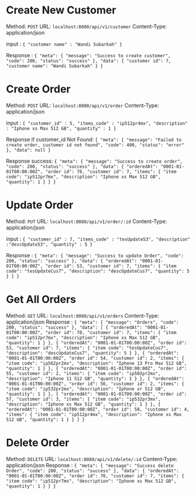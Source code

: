 # Create New Customer

Method: `POST`
URL: `localhost:8080/api/v1/customer`
Content-Type: application/json

input :
`
{
    "customer name" : "Wandi Subarkah"
}
`

Response :
`
{
    "meta": {
        "message": "Success to create customer",
        "code": 200,
        "status": "success"
    },
    "data": {
        "customer id": 7,
        "customer name": "Wandi Subarkah"
    }
}
`
# Create Order
Method: `POST`
URL: `localhost:8080/api/v1/order`
Content-Type: application/json

input :
`
{
    "customer_id" : 5,
    "items_code" : "ip512pr4mx",
    "description" : "Iphone xs Max 512 GB",
    "quantity" : 1
}
`

Response if customer_id Not Found:
`
{
    "meta": {
        "message": "Failed to create order, customer id not found",
        "code": 400,
        "status": "error"
    },
    "data": null
}
`

Response success:
`
{
    "meta": {
        "message": "Success to create order",
        "code": 200,
        "status": "success"
    },
    "data": {
        "orderedAt": "0001-01-01T00:00:00Z",
        "order id": 70,
        "customer id": 7,
        "items": {
            "item code": "ip512pr7mx",
            "description": "Iphone xs Max 512 GB",
            "quantity": 1
        }
    }
}
`

# Update Order
Method: `PUT`
URL: `localhost:8080/api/v1/order/:id`
Content-Type: application/json

input :
`
{
    "customer_id" : 7,
    "items_code" : "tesUpdate53",
    "description" :"descUpdate53",
    "quantity" : 5
}
`

Response : 
`
{
    "meta": {
        "message": "Success to update Order",
        "code": 200,
        "status": "success"
    },
    "data": {
        "orderedAt": "0001-01-01T00:00:00Z",
        "order id": 53,
        "customer id": 7,
        "items": {
            "item code": "tesUpdateCus7",
            "description": "descUpdateCus7",
            "quantity": 5
        }
    }
}
`

# Get All Orders
Method: `GET`
URL: `localhost:8080/api/v1/orders`
Content-Type: application/json
Response :
`
{
    "meta": {
        "message": "Orders",
        "code": 200,
        "status": "success"
    },
    "data": [
        {
            "orderedAt": "0001-01-01T00:00:00Z",
            "order id": 70,
            "customer id": 7,
            "items": {
                "item code": "ip512pr7mx",
                "description": "Iphone xs Max 512 GB",
                "quantity": 1
            }
        },
        {
            "orderedAt": "0001-01-01T00:00:00Z",
            "order id": 53,
            "customer id": 7,
            "items": {
                "item code": "tesUpdateCus7",
                "description": "descUpdateCus7",
                "quantity": 5
            }
        },
        {
            "orderedAt": "0001-01-01T00:00:00Z",
            "order id": 54,
            "customer id": 2,
            "items": {
                "item code": "ip562pr2mx",
                "description": "Iphone 13 Pro Max 512 GB",
                "quantity": 1
            }
        },
        {
            "orderedAt": "0001-01-01T00:00:00Z",
            "order id": 55,
            "customer id": 2,
            "items": {
                "item code": "ip502pr2mx",
                "description": "Iphone 11 512 GB",
                "quantity": 1
            }
        },
        {
            "orderedAt": "0001-01-01T00:00:00Z",
            "order id": 56,
            "customer id": 2,
            "items": {
                "item code": "ip532pr2mx",
                "description": "Iphone xr 512 GB",
                "quantity": 1
            }
        },
        {
            "orderedAt": "0001-01-01T00:00:00Z",
            "order id": 57,
            "customer id": 3,
            "items": {
                "item code": "ip532pr3mx",
                "description": "Iphone xs Max 512 GB",
                "quantity": 1
            }
        },
        {
            "orderedAt": "0001-01-01T00:00:00Z",
            "order id": 58,
            "customer id": 4,
            "items": {
                "item code": "ip512pr4mx",
                "description": "Iphone xs Max 512 GB",
                "quantity": 1
            }
        }
    ]
}
`

# Delete Order
Method: `DELETE`
URL: `localhost:8080/api/v1/delete/:id`
Content-Type: application/json
Response : 
`
{
    "meta": {
        "message": "Success delete Order",
        "code": 200,
        "status": "success"
    },
    "data": {
        "orderedAt": "0001-01-01T00:00:00Z",
        "order id": 70,
        "customer id": 7,
        "items": {
            "item code": "ip512pr7mx",
            "description": "Iphone xs Max 512 GB",
            "quantity": 1
        }
    }
}
`
